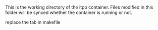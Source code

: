 This is the working directory of the itpp container. Files modified in this folder will be synced whether the container is running or not.



replace the tab in makefile

